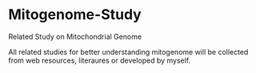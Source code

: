 # Mitogenome-Study
Related Study on Mitochondrial Genome

All related studies for better understanding mitogenome will be collected from web resources, literaures or developed by myself.
